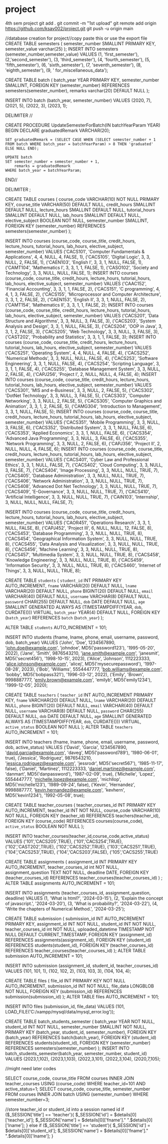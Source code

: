 # project
4th sem project
git add . 
git commit -m "1st upload"
git remote add origin https://github.com/ksav002/project.git
git push -u origin main

//database creation for project//copy paste this or use the export file
CREATE TABLE semesters (
    semester_number SMALLINT PRIMARY KEY,
    semester_value varchar(25)
);
INSERT INTO semesters (semester_number,semester_value)
VALUES
    (1, 'first_semester'),
    (2,'second_semester'),
    (3, 'third_semester'),
    (4, 'fourth_semester'),
    (5, 'fifth_semester'),
    (6, 'sixth_semester'),
    (7, 'seventh_semester'),
    (8, 'eighth_semester'),
    (9, ' for_miscellaneous_data');


CREATE TABLE batch (
    batch_year YEAR PRIMARY KEY,
    semester_number SMALLINT,
    FOREIGN KEY (semester_number) REFERENCES semesters(semester_number),
    remarks varchar(20) DEFAULT NULL
);

INSERT INTO batch (batch_year, semester_number)
VALUES
    (2020, 7),
    (2021, 5),
    (2022, 3),
    (2023, 1);

DELIMITER //

CREATE PROCEDURE UpdateSemesterForBatch(IN batchYearParam YEAR)
BEGIN
    DECLARE graduatedRemark VARCHAR(20);
    
    SET graduatedRemark = (SELECT CASE WHEN (SELECT semester_number + 1 FROM batch WHERE batch_year = batchYearParam) > 8 THEN 'graduated' ELSE NULL END);
    
    UPDATE batch
    SET semester_number = semester_number + 1,
        remarks = graduatedRemark
    WHERE batch_year = batchYearParam;
END//

DELIMITER ;

CREATE TABLE courses (
  course_code VARCHAR(10) NOT NULL PRIMARY KEY,
  course_title VARCHAR(50) DEFAULT NULL,
  credit_hours SMALLINT DEFAULT NULL,
  lecture_hours SMALLINT DEFAULT NULL,
  tutorial_hours SMALLINT DEFAULT NULL,
  lab_hours SMALLINT DEFAULT NULL,
  elective_subject BOOLEAN NOT NULL,
  semester_number SMALLINT,
  FOREIGN KEY (semester_number) REFERENCES semesters(semester_number)
);

INSERT INTO courses (course_code, course_title, credit_hours, lecture_hours, tutorial_hours, lab_hours, elective_subject, semester_number)
VALUES
('CACS101', 'Computer Fundamentals & Applications', 4, 4, NULL, 4, FALSE, 1),
('CACS105', 'Digital Logic', 3, 3, NULL, 2, FALSE, 1),
('CAEN103', 'English I', 3, 3, 1, NULL, FALSE, 1),
('CAMT104', 'Mathematics I', 3, 3, 1, 1, FALSE, 1),
('CASO102', 'Society and Technology', 3, 3, NULL, NULL, FALSE, 1);
INSERT INTO courses (course_code, course_title, credit_hours, lecture_hours, tutorial_hours, lab_hours, elective_subject, semester_number)
VALUES
('CAAC152', 'Financial Accounting', 3, 3, 1, 1, FALSE, 2),
('CACS151', 'C programming', 4, 4, 1, 3, FALSE, 2),
('CACS155', 'Microprocessor and Computer Architecture', 3, 3, 1, 2, FALSE, 2),
('CAEN153', 'English II', 3, 3, 1, NULL, FALSE, 2),
('CAMT154', 'Mathematics II', 3, 3, 1, 1, FALSE, 2);
INSERT INTO courses (course_code, course_title, credit_hours, lecture_hours, tutorial_hours, lab_hours, elective_subject, semester_number)
VALUES
('CACS201', 'Data Structure and Algorithms', 3, 3, NULL, 3, FALSE, 3),
('CACS203', 'System Analysis and Design', 3, 3, 1, NULL, FALSE, 3),
('CACS204', 'OOP in Java', 3, 3, 1, 2, FALSE, 3),
('CACS205', 'Web Technology', 3, 3, NULL, 3, FALSE, 3),
('CAST202', 'Probability and Statistics', 3, 3, 1, 1, FALSE, 3);
INSERT INTO courses (course_code, course_title, credit_hours, lecture_hours, tutorial_hours, lab_hours, elective_subject, semester_number)
VALUES
('CACS251', 'Operating System', 4, 4, NULL, 4, FALSE, 4),
('CACS252', 'Numerical Methods', 3, 3, NULL, NULL, FALSE, 4),
('CACS253', 'Software Engineering', 3, 3, 1, NULL, FALSE, 4),
('CACS254', 'Scripting Language', 3, 3, 1, 1, FALSE, 4),
('CACS255', 'Database Management System', 3, 3, NULL, 2, FALSE, 4),
('CAPJ256', 'Project I', 2, NULL, NULL, 4, FALSE, 4);
INSERT INTO courses (course_code, course_title, credit_hours, lecture_hours, tutorial_hours, lab_hours, elective_subject, semester_number)
VALUES
('CACS301', 'MIS and e-Business', 3, 3, NULL, 2, FALSE, 5),
('CACS302', 'DotNet Technology', 3, 3, NULL, 3, FALSE, 5),
('CACS303', 'Computer Networking', 3, 3, NULL, 2, FALSE, 5),
('CACS305', 'Computer Graphics and Animation', 3, 3, 1, 2, FALSE, 5),
('CAMG304', 'Introduction to Management', 3, 3, 1, NULL, FALSE, 5);
INSERT INTO courses (course_code, course_title, credit_hours, lecture_hours, tutorial_hours, lab_hours, elective_subject, semester_number)
VALUES
('CACS351', 'Mobile Programming', 3, 3, NULL, 3, FALSE, 6),
('CACS352', 'Distributed System', 3, 3, 1, NULL, FALSE, 6),
('CACS353', 'Applied Economics', 3, 3, 1, NULL, FALSE, 6),
('CACS354', 'Advanced Java Programming', 3, 3, NULL, 3, FALSE, 6),
('CACS355', 'Network Programming', 3, 3, NULL, 2, FALSE, 6),
('CAPJ356', 'Project II', 2, NULL, NULL, 4, FALSE, 6);
INSERT INTO courses (course_code, course_title, credit_hours, lecture_hours, tutorial_hours, lab_hours, elective_subject, semester_number)
VALUES
('CACS401', 'Cyber Law and Professional Ethics', 3, 3, 1, NULL, FALSE, 7),
('CACS402', 'Cloud Computing', 3, 3, NULL, 3, FALSE, 7),
('CACS404', 'Image Processing', 3, 3, NULL, NULL, TRUE, 7),
('CACS405', 'Database Administration', 3, 3, NULL, NULL, TRUE, 7),
('CACS406', 'Network Administration', 3, 3, NULL, NULL, TRUE, 7),
('CACS408', 'Advanced Dot Net Technology', 3, 3, NULL, NULL, TRUE, 7),
('CACS409', 'E-Governance', 3, 3, NULL, NULL, TRUE, 7),
('CACS410', 'Artificial Intelligence', 3, 3, NULL, NULL, TRUE, 7),
('CAIN103', 'Internship', 3, NULL, NULL, NULL, FALSE, 7);


INSERT INTO courses (course_code, course_title, credit_hours, lecture_hours, tutorial_hours, lab_hours, elective_subject, semester_number)
VALUES
('CAOR451', 'Operations Research', 3, 3, 1, NULL, FALSE, 8),
('CAPJ452', 'Project III', 6, NULL, NULL, 12, FALSE, 8),
('CACS453', 'Database Programming', 3, 3, NULL, NULL, TRUE, 8),
('CACS454', 'Geographical Information System', 3, 3, NULL, NULL, TRUE, 8),
('CACS455', 'Data Analysis and Visualization', 3, 3, NULL, NULL, TRUE, 8),
('CACS456', 'Machine Learning', 3, 3, NULL, NULL, TRUE, 8),
('CACS457', 'Multimedia System', 3, 3, NULL, NULL, TRUE, 8),
('CACS458', 'Knowledge Engineering', 3, 3, NULL, NULL, TRUE, 8),
('CACS459', 'Information Security', 3, 3, NULL, NULL, TRUE, 8),
('CACS460', 'Internet of Things', 3, 3, NULL, NULL, TRUE, 8);


CREATE TABLE `students` (
  `student_id` INT PRIMARY KEY AUTO_INCREMENT,
  `fname` VARCHAR(20) DEFAULT NULL,
  `lname` VARCHAR(20) DEFAULT NULL,
  `phone` BIGINT(20) DEFAULT NULL,
  `email` VARCHAR(40) DEFAULT NULL,
  `username` VARCHAR(8) DEFAULT NULL,
  `password` CHAR(255) DEFAULT NULL,
  `dob` DATE DEFAULT NULL,
  `age` SMALLINT GENERATED ALWAYS AS (TIMESTAMPDIFF(YEAR, `dob`, CURDATE())) VIRTUAL,
  `batch_year` YEAR(4) DEFAULT NULL,
  FOREIGN KEY (`batch_year`) REFERENCES `batch` (`batch_year`)
);

ALTER TABLE `students` AUTO_INCREMENT = 101;

INSERT INTO students (fname, lname, phone, email, username, password, dob, batch_year)
VALUES
    ('John', 'Doe', 1234567890, 'john.doe@example.com', 'johndoe', MD5('password123'), '1995-05-20', 2022),
    ('Jane', 'Smith', 9876543210, 'jane.smith@example.com', 'janesmit', MD5('secret456'), '1998-10-15', 2023),
    ('Alice', 'Johnson', 1112223333, 'alice.johnson@example.com', 'alicej', MD5('mysecurepassword'), '1997-08-28', 2023),
    ('Bob', 'Williams', 5554447777, 'bob.williams@example.com', 'bobby', MD5('bobpass321'), '1996-03-12', 2022),
    ('Emily', 'Brown', 9998887777, 'emily.brown@example.com', 'emilyb', MD5('emily1234'), '1999-12-05', 2020);


CREATE TABLE `teachers` (
  `teacher_id` INT AUTO_INCREMENT PRIMARY KEY,
  `fname` VARCHAR(20) DEFAULT NULL,
  `lname` VARCHAR(20) DEFAULT NULL,
  `phone` BIGINT(20) DEFAULT NULL,
  `email` VARCHAR(40) DEFAULT NULL,
  `username` VARCHAR(8) DEFAULT NULL,
  `password` CHAR(255) DEFAULT NULL,
  `dob` DATE DEFAULT NULL,
  `age` SMALLINT GENERATED ALWAYS AS (TIMESTAMPDIFF(YEAR, `dob`, CURDATE())) VIRTUAL,
  `active_status` BOOLEAN NOT NULL
);
ALTER TABLE `teachers` AUTO_INCREMENT = 101;

INSERT INTO teachers (fname, lname, phone, email, username, password, dob, active_status)
VALUES
    ('David', 'Garcia', 1234567890, 'david.garcia@example.com', 'daveg', MD5('password789'), '1980-06-01', true),
    ('Jessica', 'Rodriguez', 9876543210, 'jessica.rodriguez@example.com', 'jessrodr', MD5('secret567'), '1985-11-17', false),
    ('Daniel', 'Martinez', 1112223333, 'daniel.martinez@example.com', 'danmart', MD5('danpassword'), '1987-02-09', true),
    ('Michelle', 'Lopez', 5554447777, 'michelle.lopez@example.com', 'michllop', MD5('michelle123'), '1989-09-24', false),
    ('Kevin', 'Hernandez', 9998887777, 'kevin.hernandez@example.com', 'kevhern', MD5('kevin1234'), '1992-05-08', true);

CREATE TABLE teacher_courses (
  teacher_courses_id INT PRIMARY KEY AUTO_INCREMENT,
  teacher_id INT NOT NULL,
  course_code VARCHAR(10) NOT NULL,
  FOREIGN KEY (teacher_id) REFERENCES teachers(teacher_id),
  FOREIGN KEY (course_code) REFERENCES courses(course_code),
  `active_status` BOOLEAN NOT NULL
);

INSERT INTO teacher_courses(teacher_id,course_code,active_status)
VALUES 
('101','CACS205',TRUE),
('101','CACS254',TRUE),
('102','CAST202',TRUE),
('102','CACS252',TRUE),
('103','CACS251',TRUE),
('104','CACS253',TRUE),
('104','CACS203',FALSE),
('105','CACS255',TRUE)

CREATE TABLE assignments (
  assignment_id INT PRIMARY KEY AUTO_INCREMENT,
  teacher_courses_id int NOT NULL,
  assignment_question TEXT NOT NULL,
  deadline DATE,
  FOREIGN KEY (teacher_courses_id) REFERENCES teacher_courses(teacher_courses_id)
) ;
ALTER TABLE assignments AUTO_INCREMENT = 101;

INSERT INTO assignments (teacher_courses_id, assignment_question, deadline)
VALUES 
(1, 'What is html?', '2024-03-15'),
(2, 'Explain the concept of javascript.', '2024-03-20'),
(3, 'What is probability?', '2024-03-22'),
(4, 'Write the chapters of Numerical Method.', '2024-03-25');

CREATE TABLE submission (
    submission_id INT AUTO_INCREMENT PRIMARY KEY,
    assignment_id INT NOT NULL,
    student_id INT NOT NULL,
    teacher_courses_id int NOT NULL,
    uploaded_datetime TIMESTAMP NOT NULL DEFAULT CURRENT_TIMESTAMP,
    FOREIGN KEY (assignment_id) REFERENCES assignments(assignment_id),
    FOREIGN KEY (student_id) REFERENCES students(student_id),
    FOREIGN KEY (teacher_courses_id) REFERENCES teacher_courses(teacher_courses_id)
);
ALTER TABLE submission AUTO_INCREMENT = 101;

INSERT INTO submission (assignment_id, student_id, teacher_courses_id)
VALUES 
(101, 101, 1),
(102, 102, 2),
(103, 103, 3),
(104, 104, 4);


CREATE TABLE files (
    file_id INT PRIMARY KEY NOT NULL AUTO_INCREMENT,
    submission_id INT NOT NULL,
    file_data LONGBLOB NOT NULL,
    FOREIGN KEY (submission_id) REFERENCES submission(submission_id)
);
ALTER TABLE files AUTO_INCREMENT = 101;

INSERT INTO files (submission_id, file_data)
VALUES (101, LOAD_FILE('C:/xampp/mysql/data/mysql_error.log'));

CREATE TABLE batch_students_semester (
    batch_year YEAR NOT NULL,
    student_id INT NOT NULL,
    semester_number SMALLINT NOT NULL,
    PRIMARY KEY (batch_year, student_id, semester_number),
    FOREIGN KEY (batch_year) REFERENCES batch(batch_year),
    FOREIGN KEY (student_id) REFERENCES students(student_id),
    FOREIGN KEY (semester_number) REFERENCES semesters(semester_number)
);
INSERT INTO batch_students_semester(batch_year, semester_number, student_id)
VALUES
(2023,1,102),
(2023,1,103),
(2022,3,101),
(2022,3,104),
(2020,7,105);


//might need later codes

SELECT course_code, course_title FROM courses INNER JOIN teacher_courses USING (course_code) WHERE teacher_id=101 AND active_status=1;
SELECT course_code, course_title, semester_number FROM courses INNER JOIN batch USING (semester_number) WHERE semester_number=3;

//store teacher_id or student_id into a session named id
            if ($_SESSION['title'] == 'teacher'){
                $_SESSION['id'] = $details[0]['teacher_id'];
                $_SESSION['name'] = $details[0]['fname']." ".$details[0]['lname'];
            }
            else if ($_SESSION['title'] == 'student'){
                $_SESSION['id'] = $details[0]['student_id'];
                $_SESSION['name'] = $details[0]['fname']." ".$details[0]['lname'];
            }